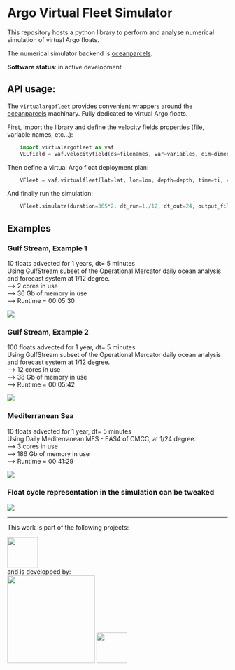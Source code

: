 # Argo Virtual Fleet Simulator

This repository hosts a python library to perform and analyse numerical simulation of virtual Argo floats.

The numerical simulator backend is [oceanparcels](http://oceanparcels.org/).

**Software status**: in active development

## API usage:

The ``virtualargofleet`` provides convenient wrappers around the [oceanparcels](http://oceanparcels.org/) machinary. 
Fully dedicated to virtual Argo floats.

First, import the library and define the velocity fields properties (file, variable names, etc...):

```python
    import virtualargofleet as vaf
    VELfield = vaf.velocityfield(ds=filenames, var=variables, dim=dimensions, isglobal=0)
```

Then define a virtual Argo float deployment plan:
```python
    VFleet = vaf.virtualfleet(lat=lat, lon=lon, depth=depth, time=ti, vfield=tfield)
```

And finally run the simulation:
```python
    VFleet.simulate(duration=365*2, dt_run=1./12, dt_out=24, output_file='test.nc')
```

## Examples

### Gulf Stream, Example 1
10 floats advected for 1 years, dt= 5 minutes  
Using GulfStream subset of the Operational Mercator daily ocean analysis and forecast system at 1/12 degree.  
--> 2 cores in use  
--> 36 Gb of memory in use   
--> Runtime = 00:05:30 
  
![](https://user-images.githubusercontent.com/17851004/76072356-21812180-5f98-11ea-94e4-c7f8cb574fd3.png)  

### Gulf Stream, Example 2
100 floats advected for 1 year, dt= 5 minutes  
Using GulfStream subset of the Operational Mercator daily ocean analysis and forecast system at 1/12 degree.  
--> 12 cores in use  
--> 38 Gb of memory in use     
--> Runtime = 00:05:42   
  
![](https://user-images.githubusercontent.com/17851004/76072419-38277880-5f98-11ea-85c7-d7c87a121b27.png)

### Mediterranean Sea
10 floats advected for 1 year, dt= 5 minutes  
Using Daily Mediterranean MFS - EAS4 of CMCC, at 1/24 degree.  
-->  3 cores in use  
-->  186 Gb of memory in use     
--> Runtime = 00:41:29
  
![](https://user-images.githubusercontent.com/17851004/76072471-52f9ed00-5f98-11ea-9ed3-01322b41e46f.png)

### Float cycle representation in the simulation can be tweaked

![](https://user-images.githubusercontent.com/17851004/76072496-5f7e4580-5f98-11ea-9a92-9701657a1d6b.png)

***
This work is part of the following projects:
<div>
<img src="https://avatars1.githubusercontent.com/u/58258213?s=460&v=4" width="70"/>
</div>
and is developped by:
<div>
<img src="http://www.argo-france.fr/wp-content/uploads/2019/10/Argo-logo_banner-color.png" width="200"/>
<img src="https://www.umr-lops.fr/var/storage/images/_aliases/logo_main/medias-ifremer/medias-lops/logos/logo-lops-2/1459683-4-fre-FR/Logo-LOPS-2.png" width="70"/>
</div>




